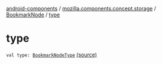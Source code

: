 [android-components](../../index.md) / [mozilla.components.concept.storage](../index.md) / [BookmarkNode](index.md) / [type](./type.md)

# type

`val type: `[`BookmarkNodeType`](../-bookmark-node-type/index.md) [(source)](https://github.com/mozilla-mobile/android-components/blob/master/components/concept/storage/src/main/java/mozilla/components/concept/storage/BookmarksStorage.kt#L94)